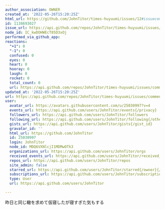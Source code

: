 ```yaml
---
author_association: OWNER
created_at: '2022-05-26T15:20:25Z'
html_url: https://github.com/JohnTitor/times-huyuumi/issues/12#issuecomment-1138693027
id: 1138693027
issue_url: https://api.github.com/repos/JohnTitor/times-huyuumi/issues/12
node_id: IC_kwDOHWEcT85D3xOj
performed_via_github_app: 
reactions:
  "+1": 0
  "-1": 0
  confused: 0
  eyes: 0
  heart: 0
  hooray: 0
  laugh: 0
  rocket: 0
  total_count: 0
  url: https://api.github.com/repos/JohnTitor/times-huyuumi/issues/comments/1138693027/reactions
updated_at: '2022-05-26T15:20:25Z'
url: https://api.github.com/repos/JohnTitor/times-huyuumi/issues/comments/1138693027
user:
  avatar_url: https://avatars.githubusercontent.com/u/25030997?v=4
  events_url: https://api.github.com/users/JohnTitor/events{/privacy}
  followers_url: https://api.github.com/users/JohnTitor/followers
  following_url: https://api.github.com/users/JohnTitor/following{/other_user}
  gists_url: https://api.github.com/users/JohnTitor/gists{/gist_id}
  gravatar_id: ''
  html_url: https://github.com/JohnTitor
  id: 25030997
  login: JohnTitor
  node_id: MDQ6VXNlcjI1MDMwOTk3
  organizations_url: https://api.github.com/users/JohnTitor/orgs
  received_events_url: https://api.github.com/users/JohnTitor/received_events
  repos_url: https://api.github.com/users/JohnTitor/repos
  site_admin: false
  starred_url: https://api.github.com/users/JohnTitor/starred{/owner}{/repo}
  subscriptions_url: https://api.github.com/users/JohnTitor/subscriptions
  type: User
  url: https://api.github.com/users/JohnTitor

---
```

昨日と同じ轍を求めて仮寝したが寝すぎた気もする